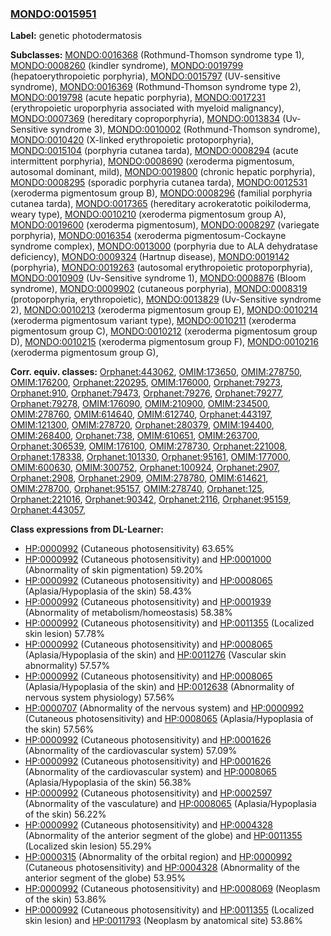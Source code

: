 
### [MONDO:0015951](http://purl.obolibrary.org/obo/MONDO_0015951)
**Label:** genetic photodermatosis

**Subclasses:** [MONDO:0016368](http://purl.obolibrary.org/obo/MONDO_0016368) (Rothmund-Thomson syndrome type 1), [MONDO:0008260](http://purl.obolibrary.org/obo/MONDO_0008260) (kindler syndrome), [MONDO:0019799](http://purl.obolibrary.org/obo/MONDO_0019799) (hepatoerythropoietic porphyria), [MONDO:0015797](http://purl.obolibrary.org/obo/MONDO_0015797) (UV-sensitive syndrome), [MONDO:0016369](http://purl.obolibrary.org/obo/MONDO_0016369) (Rothmund-Thomson syndrome type 2), [MONDO:0019798](http://purl.obolibrary.org/obo/MONDO_0019798) (acute hepatic porphyria), [MONDO:0017231](http://purl.obolibrary.org/obo/MONDO_0017231) (erythropoietic uroporphyria associated with myeloid malignancy), [MONDO:0007369](http://purl.obolibrary.org/obo/MONDO_0007369) (hereditary coproporphyria), [MONDO:0013834](http://purl.obolibrary.org/obo/MONDO_0013834) (Uv-Sensitive syndrome 3), [MONDO:0010002](http://purl.obolibrary.org/obo/MONDO_0010002) (Rothmund-Thomson syndrome), [MONDO:0010420](http://purl.obolibrary.org/obo/MONDO_0010420) (X-linked erythropoietic protoporphyria), [MONDO:0015104](http://purl.obolibrary.org/obo/MONDO_0015104) (porphyria cutanea tarda), [MONDO:0008294](http://purl.obolibrary.org/obo/MONDO_0008294) (acute intermittent porphyria), [MONDO:0008690](http://purl.obolibrary.org/obo/MONDO_0008690) (xeroderma pigmentosum, autosomal dominant, mild), [MONDO:0019800](http://purl.obolibrary.org/obo/MONDO_0019800) (chronic hepatic porphyria), [MONDO:0008295](http://purl.obolibrary.org/obo/MONDO_0008295) (sporadic porphyria cutanea tarda), [MONDO:0012531](http://purl.obolibrary.org/obo/MONDO_0012531) (xeroderma pigmentosum group B), [MONDO:0008296](http://purl.obolibrary.org/obo/MONDO_0008296) (familial porphyria cutanea tarda), [MONDO:0017365](http://purl.obolibrary.org/obo/MONDO_0017365) (hereditary acrokeratotic poikiloderma, weary type), [MONDO:0010210](http://purl.obolibrary.org/obo/MONDO_0010210) (xeroderma pigmentosum group A), [MONDO:0019600](http://purl.obolibrary.org/obo/MONDO_0019600) (xeroderma pigmentosum), [MONDO:0008297](http://purl.obolibrary.org/obo/MONDO_0008297) (variegate porphyria), [MONDO:0016354](http://purl.obolibrary.org/obo/MONDO_0016354) (xeroderma pigmentosum-Cockayne syndrome complex), [MONDO:0013000](http://purl.obolibrary.org/obo/MONDO_0013000) (porphyria due to ALA dehydratase deficiency), [MONDO:0009324](http://purl.obolibrary.org/obo/MONDO_0009324) (Hartnup disease), [MONDO:0019142](http://purl.obolibrary.org/obo/MONDO_0019142) (porphyria), [MONDO:0019263](http://purl.obolibrary.org/obo/MONDO_0019263) (autosomal erythropoietic protoporphyria), [MONDO:0010909](http://purl.obolibrary.org/obo/MONDO_0010909) (Uv-Sensitive syndrome 1), [MONDO:0008876](http://purl.obolibrary.org/obo/MONDO_0008876) (Bloom syndrome), [MONDO:0009902](http://purl.obolibrary.org/obo/MONDO_0009902) (cutaneous porphyria), [MONDO:0008319](http://purl.obolibrary.org/obo/MONDO_0008319) (protoporphyria, erythropoietic), [MONDO:0013829](http://purl.obolibrary.org/obo/MONDO_0013829) (Uv-Sensitive syndrome 2), [MONDO:0010213](http://purl.obolibrary.org/obo/MONDO_0010213) (xeroderma pigmentosum group E), [MONDO:0010214](http://purl.obolibrary.org/obo/MONDO_0010214) (xeroderma pigmentosum variant type), [MONDO:0010211](http://purl.obolibrary.org/obo/MONDO_0010211) (xeroderma pigmentosum group C), [MONDO:0010212](http://purl.obolibrary.org/obo/MONDO_0010212) (xeroderma pigmentosum group D), [MONDO:0010215](http://purl.obolibrary.org/obo/MONDO_0010215) (xeroderma pigmentosum group F), [MONDO:0010216](http://purl.obolibrary.org/obo/MONDO_0010216) (xeroderma pigmentosum group G), 

**Corr. equiv. classes:** [Orphanet:443062](http://www.orpha.net/ORDO/Orphanet_443062), [OMIM:173650](http://purl.obolibrary.org/obo/OMIM_173650), [OMIM:278750](http://purl.obolibrary.org/obo/OMIM_278750), [OMIM:176200](http://purl.obolibrary.org/obo/OMIM_176200), [Orphanet:220295](http://www.orpha.net/ORDO/Orphanet_220295), [OMIM:176000](http://purl.obolibrary.org/obo/OMIM_176000), [Orphanet:79273](http://www.orpha.net/ORDO/Orphanet_79273), [Orphanet:910](http://www.orpha.net/ORDO/Orphanet_910), [Orphanet:79473](http://www.orpha.net/ORDO/Orphanet_79473), [Orphanet:79276](http://www.orpha.net/ORDO/Orphanet_79276), [Orphanet:79277](http://www.orpha.net/ORDO/Orphanet_79277), [Orphanet:79278](http://www.orpha.net/ORDO/Orphanet_79278), [OMIM:176090](http://purl.obolibrary.org/obo/OMIM_176090), [OMIM:210900](http://purl.obolibrary.org/obo/OMIM_210900), [OMIM:234500](http://purl.obolibrary.org/obo/OMIM_234500), [OMIM:278760](http://purl.obolibrary.org/obo/OMIM_278760), [OMIM:614640](http://purl.obolibrary.org/obo/OMIM_614640), [OMIM:612740](http://purl.obolibrary.org/obo/OMIM_612740), [Orphanet:443197](http://www.orpha.net/ORDO/Orphanet_443197), [OMIM:121300](http://purl.obolibrary.org/obo/OMIM_121300), [OMIM:278720](http://purl.obolibrary.org/obo/OMIM_278720), [Orphanet:280379](http://www.orpha.net/ORDO/Orphanet_280379), [OMIM:194400](http://purl.obolibrary.org/obo/OMIM_194400), [OMIM:268400](http://purl.obolibrary.org/obo/OMIM_268400), [Orphanet:738](http://www.orpha.net/ORDO/Orphanet_738), [OMIM:610651](http://purl.obolibrary.org/obo/OMIM_610651), [OMIM:263700](http://purl.obolibrary.org/obo/OMIM_263700), [Orphanet:306539](http://www.orpha.net/ORDO/Orphanet_306539), [OMIM:176100](http://purl.obolibrary.org/obo/OMIM_176100), [OMIM:278730](http://purl.obolibrary.org/obo/OMIM_278730), [Orphanet:221008](http://www.orpha.net/ORDO/Orphanet_221008), [Orphanet:178338](http://www.orpha.net/ORDO/Orphanet_178338), [Orphanet:101330](http://www.orpha.net/ORDO/Orphanet_101330), [Orphanet:95161](http://www.orpha.net/ORDO/Orphanet_95161), [OMIM:177000](http://purl.obolibrary.org/obo/OMIM_177000), [OMIM:600630](http://purl.obolibrary.org/obo/OMIM_600630), [OMIM:300752](http://purl.obolibrary.org/obo/OMIM_300752), [Orphanet:100924](http://www.orpha.net/ORDO/Orphanet_100924), [Orphanet:2907](http://www.orpha.net/ORDO/Orphanet_2907), [Orphanet:2908](http://www.orpha.net/ORDO/Orphanet_2908), [Orphanet:2909](http://www.orpha.net/ORDO/Orphanet_2909), [OMIM:278780](http://purl.obolibrary.org/obo/OMIM_278780), [OMIM:614621](http://purl.obolibrary.org/obo/OMIM_614621), [OMIM:278700](http://purl.obolibrary.org/obo/OMIM_278700), [Orphanet:95157](http://www.orpha.net/ORDO/Orphanet_95157), [OMIM:278740](http://purl.obolibrary.org/obo/OMIM_278740), [Orphanet:125](http://www.orpha.net/ORDO/Orphanet_125), [Orphanet:221016](http://www.orpha.net/ORDO/Orphanet_221016), [Orphanet:90342](http://www.orpha.net/ORDO/Orphanet_90342), [Orphanet:2116](http://www.orpha.net/ORDO/Orphanet_2116), [Orphanet:95159](http://www.orpha.net/ORDO/Orphanet_95159), [Orphanet:443057](http://www.orpha.net/ORDO/Orphanet_443057), 

**Class expressions from DL-Learner:**

- [HP:0000992](http://purl.obolibrary.org/obo/HP_0000992) (Cutaneous photosensitivity) 63.65%
- [HP:0000992](http://purl.obolibrary.org/obo/HP_0000992) (Cutaneous photosensitivity) and [HP:0001000](http://purl.obolibrary.org/obo/HP_0001000) (Abnormality of skin pigmentation) 59.20%
- [HP:0000992](http://purl.obolibrary.org/obo/HP_0000992) (Cutaneous photosensitivity) and [HP:0008065](http://purl.obolibrary.org/obo/HP_0008065) (Aplasia/Hypoplasia of the skin) 58.43%
- [HP:0000992](http://purl.obolibrary.org/obo/HP_0000992) (Cutaneous photosensitivity) and [HP:0001939](http://purl.obolibrary.org/obo/HP_0001939) (Abnormality of metabolism/homeostasis) 58.38%
- [HP:0000992](http://purl.obolibrary.org/obo/HP_0000992) (Cutaneous photosensitivity) and [HP:0011355](http://purl.obolibrary.org/obo/HP_0011355) (Localized skin lesion) 57.78%
- [HP:0000992](http://purl.obolibrary.org/obo/HP_0000992) (Cutaneous photosensitivity) and [HP:0008065](http://purl.obolibrary.org/obo/HP_0008065) (Aplasia/Hypoplasia of the skin) and [HP:0011276](http://purl.obolibrary.org/obo/HP_0011276) (Vascular skin abnormality) 57.57%
- [HP:0000992](http://purl.obolibrary.org/obo/HP_0000992) (Cutaneous photosensitivity) and [HP:0008065](http://purl.obolibrary.org/obo/HP_0008065) (Aplasia/Hypoplasia of the skin) and [HP:0012638](http://purl.obolibrary.org/obo/HP_0012638) (Abnormality of nervous system physiology) 57.56%
- [HP:0000707](http://purl.obolibrary.org/obo/HP_0000707) (Abnormality of the nervous system) and [HP:0000992](http://purl.obolibrary.org/obo/HP_0000992) (Cutaneous photosensitivity) and [HP:0008065](http://purl.obolibrary.org/obo/HP_0008065) (Aplasia/Hypoplasia of the skin) 57.56%
- [HP:0000992](http://purl.obolibrary.org/obo/HP_0000992) (Cutaneous photosensitivity) and [HP:0001626](http://purl.obolibrary.org/obo/HP_0001626) (Abnormality of the cardiovascular system) 57.09%
- [HP:0000992](http://purl.obolibrary.org/obo/HP_0000992) (Cutaneous photosensitivity) and [HP:0001626](http://purl.obolibrary.org/obo/HP_0001626) (Abnormality of the cardiovascular system) and [HP:0008065](http://purl.obolibrary.org/obo/HP_0008065) (Aplasia/Hypoplasia of the skin) 56.38%
- [HP:0000992](http://purl.obolibrary.org/obo/HP_0000992) (Cutaneous photosensitivity) and [HP:0002597](http://purl.obolibrary.org/obo/HP_0002597) (Abnormality of the vasculature) and [HP:0008065](http://purl.obolibrary.org/obo/HP_0008065) (Aplasia/Hypoplasia of the skin) 56.22%
- [HP:0000992](http://purl.obolibrary.org/obo/HP_0000992) (Cutaneous photosensitivity) and [HP:0004328](http://purl.obolibrary.org/obo/HP_0004328) (Abnormality of the anterior segment of the globe) and [HP:0011355](http://purl.obolibrary.org/obo/HP_0011355) (Localized skin lesion) 55.29%
- [HP:0000315](http://purl.obolibrary.org/obo/HP_0000315) (Abnormality of the orbital region) and [HP:0000992](http://purl.obolibrary.org/obo/HP_0000992) (Cutaneous photosensitivity) and [HP:0004328](http://purl.obolibrary.org/obo/HP_0004328) (Abnormality of the anterior segment of the globe) 53.95%
- [HP:0000992](http://purl.obolibrary.org/obo/HP_0000992) (Cutaneous photosensitivity) and [HP:0008069](http://purl.obolibrary.org/obo/HP_0008069) (Neoplasm of the skin) 53.86%
- [HP:0000992](http://purl.obolibrary.org/obo/HP_0000992) (Cutaneous photosensitivity) and [HP:0011355](http://purl.obolibrary.org/obo/HP_0011355) (Localized skin lesion) and [HP:0011793](http://purl.obolibrary.org/obo/HP_0011793) (Neoplasm by anatomical site) 53.86%


